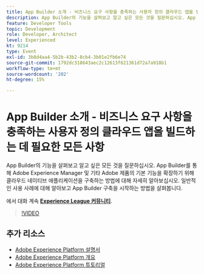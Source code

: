 ```yaml
---
title: App Builder 소개 - 비즈니스 요구 사항을 충족하는 사용자 정의 클라우드 앱을 빌드하는 데 필요한 모든 사항
description: App Builder의 기능을 살펴보고 알고 싶은 모든 것을 질문하십시오. App Builder를 통해 Adobe Experience Manager 및 기타 Adobe 제품의 기본 기능을 확장하기 위해 클라우드 네이티브 애플리케이션을 구축하는 방법에 대해 자세히 알아보십시오. 일반적인 사용 사례에 대해 알아보고 App Builder 구축을 시작하는 방법을 살펴봅니다.
feature: Developer Tools
topic: Development
role: Developer, Architect
level: Experienced
kt: 9214
type: Event
exl-id: 3b8d4aa4-5b2b-43b2-8cb4-3b01e2fb6e74
source-git-commit: 1792dc318643aec2c12613f621361d72a7a918b1
workflow-type: tm+mt
source-wordcount: '202'
ht-degree: 15%

---
```


# App Builder 소개 - 비즈니스 요구 사항을 충족하는 사용자 정의 클라우드 앱을 빌드하는 데 필요한 모든 사항

App Builder의 기능을 살펴보고 알고 싶은 모든 것을 질문하십시오. App Builder를 통해 Adobe Experience Manager 및 기타 Adobe 제품의 기본 기능을 확장하기 위해 클라우드 네이티브 애플리케이션을 구축하는 방법에 대해 자세히 알아보십시오. 일반적인 사용 사례에 대해 알아보고 App Builder 구축을 시작하는 방법을 살펴봅니다.

에서 대화 계속 **[Experience League 커뮤니티](https://adobe.ly/3AYeJlv)**.

>[!VIDEO](https://video.tv.adobe.com/v/337767/?quality=12&learn=on&hidetitle=true)

## 추가 리소스

- [Adobe Experience Platform 설명서](https://experienceleague.adobe.com/docs/experience-platform.html)
- [Adobe Experience Platform 개요](https://experienceleague.adobe.com/docs/experience-platform/landing/home.html?lang=ko)
- [Adobe Experience Platform 튜토리얼](https://experienceleague.adobe.com/docs/platform-learn/tutorials/overview.html?lang=en)

